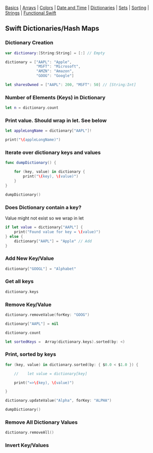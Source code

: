 [Basics](README.md) | [Arrays](array.md) | [Colors](color.md) | [Date and Time](Dates/README.md) | [Dictionaries](dictionary.md) | [Sets](sets.md) | [Sorting](sorting.md) | [Strings](strings.md) | [Functional Swift](functional.md)

## Swift Dictionaries/Hash Maps

###  Dictionary Creation

```swift
var dictionary:[String:String] = [:] // Empty

dictionary = ["AAPL": "Apple",
              "MSFT": "Microsoft",
              "AMZN": "Amazon",
              "GOOG": "Google"]

let sharesOwned = ["AAPL": 200, "MSFT": 50] // [String:Int]
```


###  Number of Elements (Keys) in Dictionary

```swift
let n = dictionary.count
```


### Print value.  Should wrap in let.  See below

```swift
let appleLongName = dictionary["AAPL"]!

print("\(appleLongName)")

```


###  Iterate over dictionary keys and values

```swift
func dumpDictionary() {

    for (key, value) in dictionary {
        print("\(key), \(value)")
    }
}

dumpDictionary()
```



###  Does Dictionary contain a key?

Value might not exist so we wrap in let

```swift
if let value = dictionary["AAPL"] {
    print("Found value for key = \(value)")
} else {
    dictionary["AAPL"] = "Apple" // Add
}

```


### Add New Key/Value

```swift
dictionary["GOOGL"] = "Alphabet"
```



###  Get all keys

```swift
dictionary.keys
```



### Remove Key/Value

```swift
dictionary.removeValue(forKey: "GOOG")

dictionary["AAPL"] = nil

dictionary.count

let sortedKeys =  Array(dictionary.keys).sorted(by: <)
```



### Print, sorted by keys

```swift
for (key, value) in dictionary.sorted(by: { $0.0 < $1.0 }) {

    //    let value = dictionary[key]

    print("=>\(key), \(value)")

}
```


```swift
dictionary.updateValue("Alpha", forKey: "ALPHA")

dumpDictionary()
```

###  Remove All Dictionary Values

```swift
dictionary.removeAll()
```



### Invert Key/Values

```swift

```

